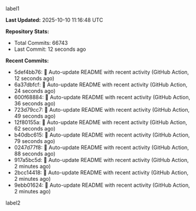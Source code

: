 
label1 
<!-- ACTIVITY_START -->
**Last Updated:** 2025-10-10 11:16:48 UTC

**Repository Stats:**
- Total Commits: 66743
- Last Commit: 12 seconds ago

**Recent Commits:**
- 5def4bb76: 🤖 Auto-update README with recent activity (GitHub Action, 12 seconds ago)
- 6a37dbfcf: 🤖 Auto-update README with recent activity (GitHub Action, 24 seconds ago)
- 600f68884: 🤖 Auto-update README with recent activity (GitHub Action, 36 seconds ago)
- 723d79cc7: 🤖 Auto-update README with recent activity (GitHub Action, 49 seconds ago)
- 12f80155a: 🤖 Auto-update README with recent activity (GitHub Action, 62 seconds ago)
- b40dbc615: 🤖 Auto-update README with recent activity (GitHub Action, 79 seconds ago)
- 0247d77f8: 🤖 Auto-update README with recent activity (GitHub Action, 88 seconds ago)
- 917a5bc5d: 🤖 Auto-update README with recent activity (GitHub Action, 2 minutes ago)
- 2bcc14418: 🤖 Auto-update README with recent activity (GitHub Action, 2 minutes ago)
- 9ebb01624: 🤖 Auto-update README with recent activity (GitHub Action, 2 minutes ago)
<!-- ACTIVITY_END -->

label2
